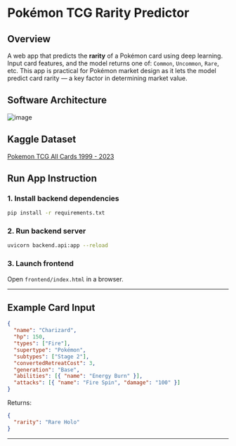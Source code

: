 # Pokémon TCG Rarity Predictor

## Overview

A web app that predicts the **rarity** of a Pokémon card using deep learning. Input card features, and the model returns one of: `Common`, `Uncommon`, `Rare`, etc.
This app is practical for Pokémon market design as it lets the model predict card rarity — a key factor in determining market value.

## Software Architecture

![image](https://github.com/user-attachments/assets/3902b82e-61c3-4a2b-81f3-0d678b7e96ae)

## Kaggle Dataset
[Pokemon TCG All Cards 1999 - 2023](https://www.kaggle.com/datasets/adampq/pokemon-tcg-all-cards-1999-2023/data)

## Run App Instruction

### 1. Install backend dependencies

```bash
pip install -r requirements.txt
```

### 2. Run backend server

```bash
uvicorn backend.api:app --reload
```

### 3. Launch frontend

Open `frontend/index.html` in a browser.

---

## Example Card Input

```json
{
  "name": "Charizard",
  "hp": 150,
  "types": ["Fire"],
  "supertype": "Pokémon",
  "subtypes": ["Stage 2"],
  "convertedRetreatCost": 3,
  "generation": "Base",
  "abilities": [{ "name": "Energy Burn" }],
  "attacks": [{ "name": "Fire Spin", "damage": "100" }]
}
```

Returns:

```json
{
  "rarity": "Rare Holo"
}
```

---
